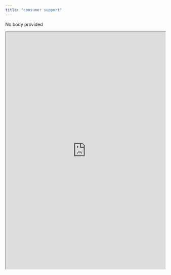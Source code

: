 ```yaml
---
title: "consumer support"
---
```


No body provided
<iframe height="750" width="100%" src="https://ewelton.github.io/ktest/wiki.html#consumer%20support"></iframe>
